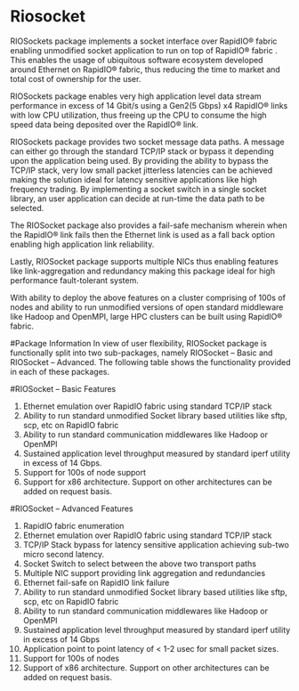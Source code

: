 # Riosocket
RIOSockets package implements a socket interface over RapidIO® fabric enabling unmodified socket application to run on top of RapidIO® fabric . This  enables the usage of ubiquitous software ecosystem developed around Ethernet on RapidIO® fabric, thus 
reducing the time to market and total cost of ownership for the user.

RIOSockets  package enables very high application level data stream performance in excess of 14 Gbit/s using a Gen2(5 Gbps) x4 RapidIO® links with low CPU utilization, thus freeing up the CPU to consume the high speed data being deposited over the RapidIO® link.

RIOSockets package provides two socket message data paths. A message can either go through the standard TCP/IP stack or bypass it depending upon the application being used. By providing the ability to bypass the TCP/IP stack, very low small packet jitterless latencies can be achieved making the solution ideal for latency sensitive applications like high frequency trading. By implementing a socket switch in a single socket library, an user application can decide at run-time the data path to be selected.

The RIOSocket package also provides  a fail-safe mechanism wherein when the RapidIO® link fails then the Ethernet link is used as a fall back option enabling high application link reliability. 

Lastly, RIOSocket package supports multiple NICs thus enabling features like link-aggregation and redundancy making this package ideal for high performance fault-tolerant system. 

With ability to deploy the above features on a cluster comprising of 100s of nodes and ability to run unmodified versions of open standard middleware like Hadoop and OpenMPI, large HPC clusters can be built using RapidIO® fabric. 

#Package Information
In view of user flexibility, RIOSocket package is functionally split into two sub-packages, namely RIOSocket – Basic and RIOSocket – Advanced. The following table shows the functionality provided in each of these packages.

#RIOSocket – Basic Features

1. Ethernet emulation over RapidIO fabric using standard TCP/IP stack
2. Ability to run standard unmodified Socket library based utilities like sftp, scp, etc on RapidIO fabric 
3. Ability to run standard communication middlewares like Hadoop or OpenMPI
4. Sustained application level throughput measured by standard iperf utility in excess of 14 Gbps.
5. Support for  100s of node support
6. Support for x86 architecture. Support on other architectures can be added on request basis.

#RIOSocket – Advanced Features

1. RapidIO fabric enumeration
2. Ethernet emulation over RapidIO fabric using standard TCP/IP stack
3. TCP/IP Stack bypass for latency sensitive application achieving sub-two micro second latency. 
4. Socket Switch to select between the above two transport paths
5. Multiple NIC support providing link aggregation and redundancies
6. Ethernet fail-safe on RapidIO link failure
7. Ability to run standard unmodified Socket library based utilities like sftp, scp, etc on RapidIO fabric  
8. Ability to run standard communication middlewares like Hadoop or OpenMPI
9. Sustained application level throughput measured by standard iperf utility in excess of 14 Gbps
10. Application point to point latency of < 1-2 usec for small packet sizes.
11. Support for 100s of nodes
12. Support of x86 architecture. Support on other architectures can be added on request basis.
